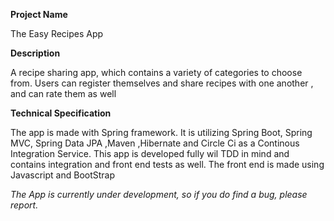 <b>Project Name</b>
<p>The Easy Recipes App</p>

<b>Description</b>
<p>A recipe sharing app, which contains a variety of categories to choose from. Users can register themselves and share recipes with one another , and can rate them as well </p>

<b>Technical Specification</b>
<p>The app is made with Spring framework. It is utilizing Spring Boot, Spring MVC, Spring Data JPA ,Maven ,Hibernate and Circle Ci as a Continous Integration Service. This app is developed fully wil TDD in mind and contains integration and front end tests as well. The front end is made using Javascript and BootStrap</p>

<i>The App is currently under development, so if you do find a bug, please report. </i>
